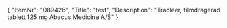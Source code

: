 {
  "ItemNr": "089426",
  "Title": "test",
  "Description": "Tracleer, filmdragerad tablett 125 mg Abacus Medicine A/S"
}